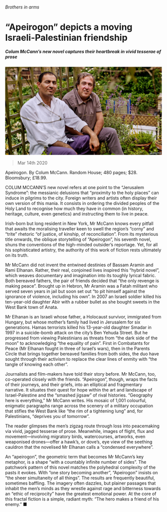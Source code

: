 ###### Brothers in arms

# “Apeirogon” depicts a moving Israeli-Palestinian friendship 

##### Colum McCann’s new novel captures their heartbreak in vivid tesserae of prose 

![image](images/20200314_BKP004.jpg) 

> Mar 14th 2020 

Apeirogon. By Colum McCann. Random House; 480 pages; $28. Bloomsbury; £18.99.

COLUM MCCANN’S new novel refers at one point to the “Jerusalem Syndrome”: the messianic delusions that “proximity to the holy places” can induce in pilgrims to the city. Foreign writers and artists often display their own version of this mania. It consists in ordering the divided peoples of the Holy Land to recognise how much they have in common (in history, heritage, culture, even genetics) and instructing them to live in peace.


Irish-born but long resident in New York, Mr McCann knows every pitfall that awaits the moralising traveller keen to swell the region’s “corny” and “trite” rhetoric “of justice, of kinship, of reconciliation”. From its mysterious title onwards, the oblique storytelling of “Apeirogon”, his seventh novel, shuns the conventions of the high-minded outsider’s reportage. Yet, for all his sophisticated artistry, the authority of this work of fiction rests ultimately on its truth.

Mr McCann did not invent the entwined destinies of Bassam Aramin and Rami Elhanan. Rather, their real, conjoined lives inspired this “hybrid novel”, which weaves documentary and imagination into its toughly lyrical fabric. Both bereaved fathers, the pair of friends decided that “the only revenge is making peace”. Brought up in Hebron, Mr Aramin was a Fatah militant who served seven years in jail but soon set out “to pit himself against the ignorance of violence, including his own”. In 2007 an Israeli soldier killed his ten-year-old daughter Abir with a rubber bullet as she bought sweets in the West Bank town of Anata.

Mr Elhanan is an Israeli whose father, a Holocaust survivor, immigrated from Hungary, but whose mother’s family had lived in Jerusalem for six generations. Hamas terrorists killed his 13-year-old daughter Smadar in 1997 in a suicide-bomb attack on the city’s Ben Yehuda Street. But he progressed from viewing Palestinians as threats from “the dark side of the moon” to acknowledging “the equality of pain”. First in Combatants for Peace (Mr Elhanan fought in three of Israel’s wars), then in the Parents Circle that brings together bereaved families from both sides, the duo have sought through their activism to replace the clear lines of enmity with “the tangle of knowing each other”.

Journalists and film-makers have told their story before. Mr McCann, too, co-operated closely with the friends. “Apeirogon”, though, wraps the facts of their journeys, and their griefs, into an elliptical and fragmentary narrative. It situates their quest for hope within the art and landscape of Israel-Palestine and the “smashed jigsaw” of rival histories. “Geography here is everything,” Mr McCann writes. His mosaic of 1,001 colourful, enigmatic paragraphs range across the scenery of a military occupation that stifles the West Bank like “the rim of a tightening lung” and, for Palestinians, “deprives you of tomorrow”.

The reader glimpses the men’s zigzag route through loss into peacemaking via vivid, jagged tesserae of prose. Meanwhile, images of flight, flux and movement—involving migratory birds, watercourses, artworks, even weaponised drones—offer a hawk’s, or dove’s, eye view of the seething cauldron that the novelised Mr Elhanan calls a “condensed everywhere”.

An “apeirogon”, the geometric term that becomes Mr McCann’s key metaphor, is a shape “with a countably infinite number of sides”. The patchwork pattern of this novel matches the polyhedral complexity of the pasts it evokes. With “one story becoming another”, “Apeirogon” insists on “the sheer simultaneity of all things”. The results are frequently beautiful, sometimes baffling. The imagery often dazzles, but plainer passages that inhabit the men’s minds as they wrestle against rage and bitterness towards an “ethic of reciprocity” have the greatest emotional power. At the core of this fractal fiction is a simple, radiant myth: “The hero makes a friend of his enemy.” ■

